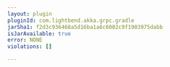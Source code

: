 ```yaml
---
layout: plugin
pluginId: com.lightbend.akka.grpc.gradle
jarSha1: f2d3c936468a5d16ba1a6c6002c9f1903975dabb
isJarAvailable: true
error: NONE
violations: []

---
```

